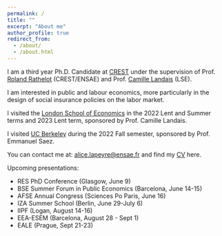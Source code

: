 ```yaml
---
permalink: /
title: ""
excerpt: "About me"
author_profile: true
redirect_from: 
  - /about/
  - /about.html
---
```


I am a third year Ph.D. Candidate at [CREST](https://crest.science) under the supervision of Prof. [Roland Rathelot](http://rolandrathelot.com) (CREST/ENSAE) and Prof. [Camille Landais](https://econ.lse.ac.uk/staff/clandais/cgi-bin/index.php) (LSE). 

I am interested in public and labour economics, more particularly in the design of social insurance policies on the labor market.
<br />

I visited the [London School of Economics](https://www.lse.ac.uk) in the 2022 Lent and Summer terms and 2023 Lent term, sponsored by Prof. Camille Landais.
<br />

I visited [UC Berkeley](https://www.econ.berkeley.edu) during the 2022 Fall semester, sponsored by Prof. Emmanuel Saez. 
<br />

You can contact me at: [alice.lapeyre@ensae.fr](mailto:alice.lapeyre@ensae.fr) and find my [CV](https://github.com/alicelapeyre/alicelapeyre.github.io/raw/master/files/ALapeyre_CV.pdf) here.

Upcoming presentations: 
- RES PhD Conference (Glasgow, June 9)
- BSE Summer Forum in Public Economics (Barcelona, June 14-15)
- AFSE Annual Congress (Sciences Po Paris, June 16)
- IZA Summer School (Berlin, June 29-July 6)
- IIPF (Logan, August 14-16)
- EEA-ESEM (Barcelona, August 28 - Sept 1)
- EALE (Prague, Sept 21-23)

<!--- Research fields: public and labor economics --->

<!--- References: 
- [Francis Kramarz](https://faculty.crest.fr/fkramarz/)(CREST/ENSAE)
- [Camille Landais](https://econ.lse.ac.uk/staff/clandais/cgi-bin/index.php) (LSE)
- [Roland Rathelot](http://rolandrathelot.com) (CREST/ENSAE) --->
